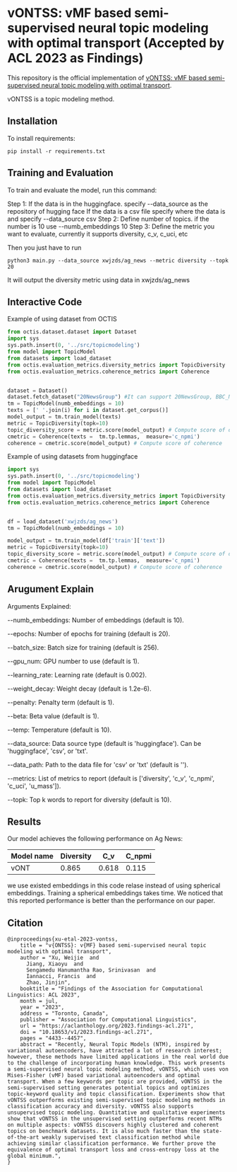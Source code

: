 

# vONTSS: vMF based semi-supervised neural topic modeling with optimal transport (Accepted by ACL 2023 as Findings)

This repository is the official implementation of [vONTSS: vMF based semi-supervised neural topic modeling with optimal transport](https://aclanthology.org/2023.findings-acl.271.pdf). 

vONTSS is a topic modeling method.


## Installation



To install requirements:

```setup
pip install -r requirements.txt
```


## Training and Evaluation

To train and evaluate the model, run this command:



Step 1: If the data is in the huggingface. specify --data_source as the repository of hugging face
If the data is a csv file specify where the data is and specify --data_source csv
Step 2: Define number of topics. if the number is 10 use --numb_embeddings 10
Step 3: Define the metric you want to evaluate, currently it supports diversity, c_v, c_uci, etc

Then you just have to run 
```train
python3 main.py --data_source xwjzds/ag_news --metric diversity --topk 20
```
It will output the diversity metric using data in xwjzds/ag_news 


## Interactive Code

Example of using dataset from OCTIS



```python
from octis.dataset.dataset import Dataset
import sys
sys.path.insert(0, '../src/topicmodeling')
from model import TopicModel
from datasets import load_dataset
from octis.evaluation_metrics.diversity_metrics import TopicDiversity
from octis.evaluation_metrics.coherence_metrics import Coherence


dataset = Dataset()
dataset.fetch_dataset("20NewsGroup") #It can support 20NewsGroup, BBC_News, DBLP, DBPedia_IT
tm = TopicModel(numb_embeddings = 10)
texts = [' '.join(i) for i in dataset.get_corpus()]
model_output = tm.train_model(texts)
metric = TopicDiversity(topk=10)
topic_diversity_score = metric.score(model_output) # Compute score of diversity
cmetric = Coherence(texts =  tm.tp.lemmas,  measure='c_npmi')
coherence = cmetric.score(model_output) # Compute score of coherence
```

Example of using datasets from huggingface
```python
import sys
sys.path.insert(0, '../src/topicmodeling')
from model import TopicModel
from datasets import load_dataset
from octis.evaluation_metrics.diversity_metrics import TopicDiversity
from octis.evaluation_metrics.coherence_metrics import Coherence


df = load_dataset('xwjzds/ag_news')
tm = TopicModel(numb_embeddings = 10)

model_output = tm.train_model(df['train']['text'])
metric = TopicDiversity(topk=10)
topic_diversity_score = metric.score(model_output) # Compute score of diversity
cmetric = Coherence(texts =  tm.tp.lemmas,  measure='c_npmi')
coherence = cmetric.score(model_output) # Compute score of coherence

```

## Arugument Explain

Arguments Explained:

--numb_embeddings: Number of embeddings (default is 10).

--epochs: Number of epochs for training (default is 20).

--batch_size: Batch size for training (default is 256).

--gpu_num: GPU number to use (default is 1).

--learning_rate: Learning rate (default is 0.002).

--weight_decay: Weight decay (default is 1.2e-6).

--penalty: Penalty term (default is 1).

--beta: Beta value (default is 1).

--temp: Temperature (default is 10).

--data_source: Data source type (default is 'huggingface'). Can be 'huggingface', 'csv', or 'txt'.

--data_path: Path to the data file for 'csv' or 'txt' (default is '').

--metrics: List of metrics to report (default is ['diversity', 'c_v', 'c_npmi', 'c_uci', 'u_mass']).

--topk: Top k words to report for diversity (default is 10).



## Results

Our model achieves the following performance on Ag News: 



| Model name         | Diversity       | C_v            | C_npmi         |
| ------------------ |---------------- | -------------- | -------------- |
| vONT               |     0.865       |      0.618     | 0.115          |


we use existed embeddings in this code relase instead of using spherical embeddings. Training a spherical embeddings takes time. We noticed that this reported performance is better than the performance on our paper. 


## Citation
```
@inproceedings{xu-etal-2023-vontss,
    title = "v{ONTSS}: v{MF} based semi-supervised neural topic modeling with optimal transport",
    author = "Xu, Weijie  and
      Jiang, Xiaoyu  and
      Sengamedu Hanumantha Rao, Srinivasan  and
      Iannacci, Francis  and
      Zhao, Jinjin",
    booktitle = "Findings of the Association for Computational Linguistics: ACL 2023",
    month = jul,
    year = "2023",
    address = "Toronto, Canada",
    publisher = "Association for Computational Linguistics",
    url = "https://aclanthology.org/2023.findings-acl.271",
    doi = "10.18653/v1/2023.findings-acl.271",
    pages = "4433--4457",
    abstract = "Recently, Neural Topic Models (NTM), inspired by variational autoencoders, have attracted a lot of research interest; however, these methods have limited applications in the real world due to the challenge of incorporating human knowledge. This work presents a semi-supervised neural topic modeling method, vONTSS, which uses von Mises-Fisher (vMF) based variational autoencoders and optimal transport. When a few keywords per topic are provided, vONTSS in the semi-supervised setting generates potential topics and optimizes topic-keyword quality and topic classification. Experiments show that vONTSS outperforms existing semi-supervised topic modeling methods in classification accuracy and diversity. vONTSS also supports unsupervised topic modeling. Quantitative and qualitative experiments show that vONTSS in the unsupervised setting outperforms recent NTMs on multiple aspects: vONTSS discovers highly clustered and coherent topics on benchmark datasets. It is also much faster than the state-of-the-art weakly supervised text classification method while achieving similar classification performance. We further prove the equivalence of optimal transport loss and cross-entropy loss at the global minimum.",
}
```